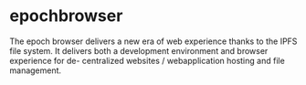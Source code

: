 # epochbrowser
The epoch browser delivers a new era of web experience thanks to the IPFS file system. It delivers both a development environment and browser experience for de- centralized websites / webapplication hosting and file management.
